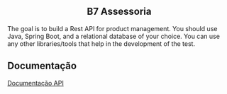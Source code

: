  <div>
  <h2 align="center">B7 Assessoria</h2>
</div>

The goal is to build a Rest API for product management. You should use Java, Spring Boot, and a relational database of your choice. You can use any other libraries/tools that help in the development of the test.

## Documentação

[Documentação API](http://localhost:8080/swagger-ui.html)

